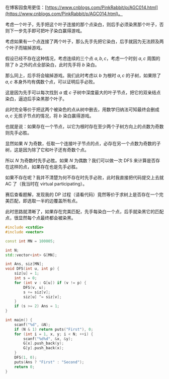 在博客园食用更佳：[https://www.cnblogs.com/PinkRabbit/p/AGC014.html](https://www.cnblogs.com/PinkRabbit/p/AGC014.html)。

考虑一个叶子，先手把这个叶子连接的那个点染白，则后手必须染黑那个叶子，否则下一步先手即可把叶子染白赢得游戏。

考虑如果有一个点连接了两个叶子，那么先手先把它染白，后手就因为无法顾及两个叶子而输掉游戏。

假设已经不存在这种情况，考虑连续的三个点 $a, b, c$，考虑一个时刻 $a, c$ 周围的除了 $b$ 之外的点全部染白，此时先手将 $b$ 染白。

那么同上，后手将会输掉游戏。我们此时考虑以 $b$ 为根时 $a, c$ 的子树，如果除了 $a, c$ 本身外均有偶数个点，可以证明后手必败。

这是因为先手可以每次找到 $a$ 或 $c$ 子树中深度最大的叶子节点，把它的双亲结点染白，逼迫后手染黑那个叶子。

此时完全等价于把这两个被染色的点从树中删去，用数学归纳法可知最终会删成 $a, c$ 无孩子节点的情况，将 $b$ 染白赢得游戏。

也就是说：如果存在一个节点，以它为根时存在至少两个子树方向上的点数为奇数则先手必胜。

显然如果 $N$ 为奇数，任取一个连接叶子节点的点，必存在另一个点数为奇数的子树，这是因为除了它和叶子还有奇数个点。

所以 $N$ 为奇数时先手必胜。如果 $N$ 为偶数？我们可以做一次 DFS 来计算是否存在这样的点，如果存在也是先手必胜。

如果不存在呢？我并不清楚为何不存在时先手必败，此时我直接把代码提交上去就 AC 了（我当时在 virtual participating）。

赛后查看题解，发现我的 DP 过程（请看代码）竟然等价于求树上是否存在一个完美匹配，即选取一半的边覆盖所有点。

此时思路就清晰了，如果存在完美匹配，先手每染白一个点，后手就染黑它的匹配点，很显然每个点最终都会被染黑。

```cpp
#include <cstdio>
#include <vector>

const int MN = 100005;

int N;
std::vector<int> G[MN];

int Ans, siz[MN];
void DFS(int u, int p) {
	siz[u] = 1;
	int s = 0;
	for (int v : G[u]) if (v != p) {
		DFS(v, u);
		s += siz[v];
		siz[u] ^= siz[v]; 
	}
	if (s >= 2) Ans = 1;
}

int main() {
	scanf("%d", &N);
	if (N & 1) return puts("First"), 0;
	for (int i = 1, x, y; i < N; ++i) {
		scanf("%d%d", &x, &y);
		G[x].push_back(y);
		G[y].push_back(x);
	}
	DFS(1, 0);
	puts(Ans ? "First" : "Second");
	return 0;
}
```